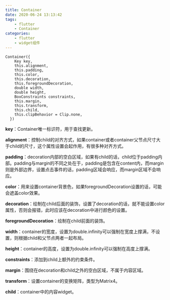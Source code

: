 ```yaml
---
title: Container
date: 2020-06-24 13:13:42
tags:
	- flutter
	- Container
categories: 
	- flutter
	- widget组件
---
```




```
Container({
    Key key,
    this.alignment,
    this.padding,
    this.color,
    this.decoration,
    this.foregroundDecoration,
    double width,
    double height,
    BoxConstraints constraints,
    this.margin,
    this.transform,
    this.child,
    this.clipBehavior = Clip.none,
  })
```

**key**：Container唯一标识符，用于查找更新。

**alignment**：控制child的对齐方式，如果container或者container父节点尺寸大于child的尺寸，这个属性设置会起作用，有很多种对齐方式。

**padding**：decoration内部的空白区域，如果有child的话，child位于padding内部。padding与margin的不同之处在于，padding是包含在content内，而margin则是外部边界，设置点击事件的话，padding区域会响应，而margin区域不会响应。

**color**：用来设置container背景色，如果foregroundDecoration设置的话，可能会遮盖color效果。

**decoration**：绘制在child后面的装饰，设置了decoration的话，就不能设置color属性，否则会报错，此时应该在decoration中进行颜色的设置。

**foregroundDecoration**：绘制在child前面的装饰。

**width**：container的宽度，设置为double.infinity可以强制在宽度上撑满，不设置，则根据child和父节点两者一起布局。

**height**：container的高度，设置为double.infinity可以强制在高度上撑满。

**constraints**：添加到child上额外的约束条件。

**margin**：围绕在decoration和child之外的空白区域，不属于内容区域。

**transform**：设置container的变换矩阵，类型为Matrix4。

**child**：container中的内容widget。